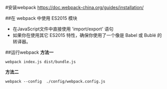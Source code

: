 #安装webpack
https://doc.webpack-china.org/guides/installation/


##在 webpack 中使用 ES2015 模块
- 在JavaScript文件中直接使用 'import/export' 语句
- 如果你在使用其它 ES2015 特性，确保你使用了一个像是 Babel 或 Bublé 的转译器。


##运行webpack
**方法一**
```
webpack index.js dist/bundle.js
```

**方法二**
```
webpack --config  ./config/webpack.config.js
```
